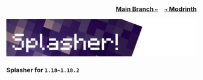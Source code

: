 ### <p align=right>[Main Branch `←`](https://github.com/KessokuTeaTime/Splasher)&emsp;[`→` Modrinth](https://modrinth.com/mod/splasher)</p>

![Banner](https://github.com/KessokuTeaTime/Splasher/blob/artwork/banner.png)

### Splasher for `1.18~1.18.2`
